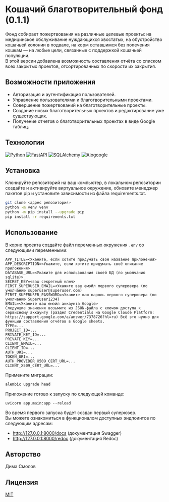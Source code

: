 # Кошачий благотворительный фонд (0.1.1)

Фонд собирает пожертвования на различные целевые проекты: на медицинское обслуживание нуждающихся хвостатых, на обустройство кошачьей колонии в подвале, на корм оставшимся без попечения кошкам — на любые цели, связанные с поддержкой кошачьей популяции. </br>
В этой версии добавлена возможность составления отчёта со списком всех закрытых проектов, отсортированных по скорости их закрытия. </br>

## Возможности приложения

- Авторизация и аутентификация пользователей.
- Управление пользователями и благотворительными проектами.
- Совершение пожертвований на благотворительные проекты.
- Создание новых благотворительных проектов и редактирование уже существующих.
- Получение отчетов о благотворительных проектах в виде Google таблиц.

## Технологии

[![Python][Python-badge]][Python-url]
[![FastAPI][FastAPI-badge]][FastAPI-url]
[![SQLAlchemy][SQLAlchemy-badge]][SQLAlchemy-url]
[![Aiogoogle][Aiogoogle-badge]][Aiogoogle-url]

## Установка

Клонируйте репозиторий на ваш компьютер, в локальном репозитории создайте и активируйте виртуальное окружение, обновите менеджер пакетов pip и установите зависимости из файла requirements.txt.

```bash
git clone <адрес репозитория>
python -m venv venv
python -m pip install --upgrade pip
pip install -r requirements.txt
```

## Использование

В корне проекта создайте файл переменных окружения `.env` со следующими переменными:
```
APP_TITLE=<Укажите, если хотите придумать своё название приложения>
APP_DESCRIPTION=<Укажите, если хотите придумать своё описание приложения>
DATABASE_URL=<Укажите для использования своей БД (по умолчанию sqlite)>
SECRET_KEY=<ваш секретный ключ>
FIRST_SUPERUSER_EMAIL=<Укажите ваш емэйл первого суперюзера (по умолчанию superuser@superuser.com)
FIRST_SUPERUSER_PASSWORD=<Укажите ваш пароль первого суперюзера (по умолчанию SuperUser1234)
EMAIL=<Укажите ваш емэйл аккаунта Google>
Следующие значения возьмите из JSON-файла с ключом доступа к сервисному аккаунту (раздел Credentials на Google Cloude Platform: https://support.google.com/a/answer/7378726?hl=ru) Всё это нужно для функции составления отчётов в Google sheets.
TYPE=...
PROJECT_ID=...
PRIVATE_KEY_ID=...
PRIVATE_KEY=...
CLIENT_EMAIL=...
CLIENT_ID=...
AUTH_URI=...
TOKEN_URI=...
AUTH_PROVIDER_X509_CERT_URL=...
CLIENT_X509_CERT_URL=...
```
Примените миграции:
```bash
alembic upgrade head
```
Приложение готово к запуску по следующей команде:
```
uvicorn app.main:app --reload
```
Во время первого запуска будет создан первый суперюзер. </br>
Вы можете ознакомиться в функционалом доступных эндпоинтов по следующим адресам: </br>
- http://127.0.0.1:8000/docs (документация Swagger)
- http://127.0.0.1:8000/redoc (документация Redoc)

## Авторство

Дима Смолов


## Лицензия

[MIT](https://choosealicense.com/licenses/mit/)


<!-- MARKDOWN LINKS & BADGES -->

[Python-url]: https://www.python.org/
[Python-badge]: https://img.shields.io/badge/Python-3776AB?style=for-the-badge&logo=python&logoColor=white

[FastAPI-url]: https://fastapi.tiangolo.com/
[FastAPI-badge]: https://img.shields.io/badge/FastAPI-009688?style=for-the-badge&logo=fastapi&logoColor=white

[SQLAlchemy-url]: https://www.sqlalchemy.org/
[SQLAlchemy-badge]: https://img.shields.io/badge/SQLAlchemy-CC2927?style=for-the-badge&logo=sqlalchemy&logoColor=white

[Aiogoogle-url]: https://github.com/omarryhan/aiogoogle
[Aiogoogle-badge]: https://img.shields.io/badge/Aiogoogle-4285F4?style=for-the-badge&logo=google&logoColor=white
